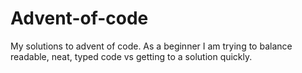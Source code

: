 # Advent-of-code

My solutions to advent of code.
As a beginner I am trying to balance readable, neat, typed code vs getting to a solution quickly.